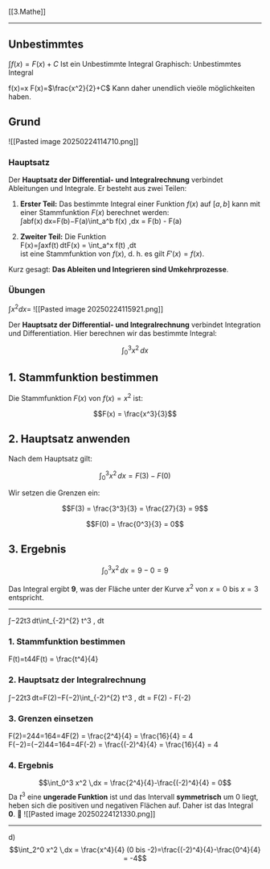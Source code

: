 [[3.Mathe]]
___

## Unbestimmtes
$\int f(x)=F(x)+C$
Ist ein Unbestimmte Integral
Graphisch: Unbestimmtes Integral

f(x)=x     F(x)=$\frac{x^2}{2}+C$ Kann daher unendlich vieöle möglichkeiten haben.

## Grund
![[Pasted image 20250224114710.png]]

### Hauptsatz
Der **Hauptsatz der Differential- und Integralrechnung** verbindet Ableitungen und Integrale. Er besteht aus zwei Teilen:

1. **Erster Teil:** Das bestimmte Integral einer Funktion $f(x)$ auf $[a,b]$ kann mit einer Stammfunktion $F(x)$ berechnet werden:  
    ∫abf(x) dx=F(b)−F(a)\int_a^b f(x) \,dx = F(b) - F(a)
    
2. **Zweiter Teil:** Die Funktion  
    F(x)=∫axf(t) dtF(x) = \int_a^x f(t) \,dt  
    ist eine Stammfunktion von $f(x)$, d. h. es gilt $F'(x) = f(x)$.
    

Kurz gesagt: **Das Ableiten und Integrieren sind Umkehrprozesse**.

### Übungen
$\int x^2 dx=$
![[Pasted image 20250224115921.png]]

Der **Hauptsatz der Differential- und Integralrechnung** verbindet Integration und Differentiation. Hier berechnen wir das bestimmte Integral:

$$\int_0^3 x^2 \,dx$$

## 1. Stammfunktion bestimmen
Die Stammfunktion $F(x)$ von $f(x) = x^2$ ist:

$$F(x) = \frac{x^3}{3}$$

## 2. Hauptsatz anwenden
Nach dem Hauptsatz gilt:

$$\int_0^3 x^2 \,dx = F(3) - F(0)$$

Wir setzen die Grenzen ein:

$$F(3) = \frac{3^3}{3} = \frac{27}{3} = 9$$

$$F(0) = \frac{0^3}{3} = 0$$

## 3. Ergebnis
$$\int_0^3 x^2 \,dx = 9 - 0 = 9$$

Das Integral ergibt **9**, was der Fläche unter der Kurve $x^2$ von $x = 0$ bis $x = 3$ entspricht.
___
∫−22t3 dt\int_{-2}^{2} t^3 \, dt

### 1. Stammfunktion bestimmen

F(t)=t44F(t) = \frac{t^4}{4}

### 2. Hauptsatz der Integralrechnung

∫−22t3 dt=F(2)−F(−2)\int_{-2}^{2} t^3 \, dt = F(2) - F(-2)

### 3. Grenzen einsetzen

F(2)=244=164=4F(2) = \frac{2^4}{4} = \frac{16}{4} = 4  
F(−2)=(−2)44=164=4F(-2) = \frac{(-2)^4}{4} = \frac{16}{4} = 4

### 4. Ergebnis

$$\int_0^3 x^2 \,dx = \frac{2^4}{4}-\frac{(-2)^4}{4} = 0$$
Da $t^3$ eine **ungerade Funktion** ist und das Intervall **symmetrisch** um $0$ liegt, heben sich die positiven und negativen Flächen auf. Daher ist das Integral **0**. 🎯
![[Pasted image 20250224121330.png]]
___
d)
$$\int_2^0 x^2 \,dx = \frac{x^4}{4} (0 bis -2)=\frac{(-2)^4}{4}-\frac{0^4}{4} = -4$$